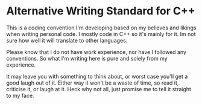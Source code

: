 # Alternative Writing Standard for C++

This is a coding convention I'm developing based on my believes and likings when writing personal code.
I mostly code in C++ so it's mainly for it. Im not sure how well it will translate to other languages.

Please know that I do not have work experience, nor have I followed any conventions.
So what I'm writing here is pure and solely from my experience.

It may leave you with something to think about, or worst case you'll get a good laugh out of it.
Either way it won't be a waste of time, so read it, criticise it, or laugh at it.
Heck why not all, just promise me to tell it straight to my face.
